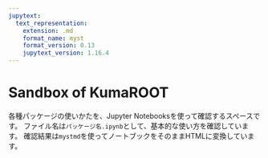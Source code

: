 ```yaml
---
jupytext:
  text_representation:
    extension: .md
    format_name: myst
    format_version: 0.13
    jupytext_version: 1.16.4
---
```


# Sandbox of KumaROOT

各種パッケージの使いかたを、Jupyter Notebooksを使って確認するスペースです。
ファイル名は``パッケージ名.ipynb``として、基本的な使い方を確認しています。
確認結果は``mystmd``を使ってノートブックをそのままHTMLに変換しています。
